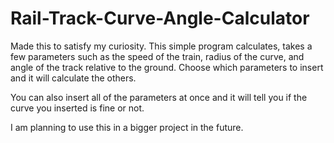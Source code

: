 # Rail-Track-Curve-Angle-Calculator
Made this to satisfy my curiosity. This simple program calculates, takes a few parameters such as the speed of the train, radius of the curve, and angle of the track relative to the ground. Choose which parameters to insert and it will calculate the others.

You can also insert all of the parameters at once and it will tell you if the curve you inserted is fine or not.

I am planning to use this in a bigger project in the future.
